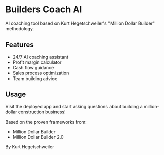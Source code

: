 # Builders Coach AI

AI coaching tool based on Kurt Hegetschweiler's "Million Dollar Builder" methodology.

## Features
- 24/7 AI coaching assistant
- Profit margin calculator
- Cash flow guidance
- Sales process optimization
- Team building advice

## Usage
Visit the deployed app and start asking questions about building a million-dollar construction business!

Based on the proven frameworks from:
- Million Dollar Builder
- Million Dollar Builder 2.0

By Kurt Hegetschweiler
